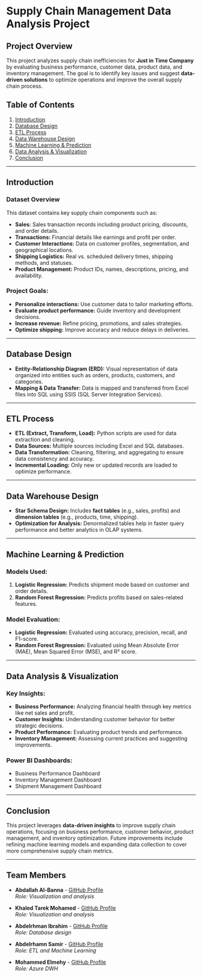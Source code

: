 # Supply Chain Management Data Analysis Project

## Project Overview

This project analyzes supply chain inefficiencies for **Just in Time Company** by evaluating business performance, customer data, product data, and inventory management. The goal is to identify key issues and suggest **data-driven solutions** to optimize operations and improve the overall supply chain process.

## Table of Contents

1. [Introduction](#introduction)
2. [Database Design](#database-design)
3. [ETL Process](#etl-process)
4. [Data Warehouse Design](#data-warehouse-design)
5. [Machine Learning & Prediction](#machine-learning--prediction)
6. [Data Analysis & Visualization](#data-analysis--visualization)
7. [Conclusion](#conclusion)

---

## Introduction

### Dataset Overview
This dataset contains key supply chain components such as:
- **Sales:** Sales transaction records including product pricing, discounts, and order details.
- **Transactions:** Financial details like earnings and profit per order.
- **Customer Interactions:** Data on customer profiles, segmentation, and geographical locations.
- **Shipping Logistics:** Real vs. scheduled delivery times, shipping methods, and statuses.
- **Product Management:** Product IDs, names, descriptions, pricing, and availability.

### Project Goals:
- **Personalize interactions:** Use customer data to tailor marketing efforts.
- **Evaluate product performance:** Guide inventory and development decisions.
- **Increase revenue:** Refine pricing, promotions, and sales strategies.
- **Optimize shipping:** Improve accuracy and reduce delays in deliveries.

---

## Database Design

- **Entity-Relationship Diagram (ERD):** Visual representation of data organized into entities such as orders, products, customers, and categories.
- **Mapping & Data Transfer:** Data is mapped and transferred from Excel files into SQL using SSIS (SQL Server Integration Services).

---

## ETL Process

- **ETL (Extract, Transform, Load):** Python scripts are used for data extraction and cleaning.
- **Data Sources:** Multiple sources including Excel and SQL databases.
- **Data Transformation:** Cleaning, filtering, and aggregating to ensure data consistency and accuracy.
- **Incremental Loading:** Only new or updated records are loaded to optimize performance.

---

## Data Warehouse Design

- **Star Schema Design:** Includes **fact tables** (e.g., sales, profits) and **dimension tables** (e.g., products, time, shipping).
- **Optimization for Analysis:** Denormalized tables help in faster query performance and better analytics in OLAP systems.

---

## Machine Learning & Prediction

### Models Used:
1. **Logistic Regression:** Predicts shipment mode based on customer and order details.
2. **Random Forest Regression:** Predicts profits based on sales-related features.

### Model Evaluation:
- **Logistic Regression:** Evaluated using accuracy, precision, recall, and F1-score.
- **Random Forest Regression:** Evaluated using Mean Absolute Error (MAE), Mean Squared Error (MSE), and R² score.

---

## Data Analysis & Visualization

### Key Insights:
- **Business Performance:** Analyzing financial health through key metrics like net sales and profit.
- **Customer Insights:** Understanding customer behavior for better strategic decisions.
- **Product Performance:** Evaluating product trends and performance.
- **Inventory Management:** Assessing current practices and suggesting improvements.

### Power BI Dashboards:
- Business Performance Dashboard
- Inventory Management Dashboard
- Shipment Management Dashboard

---

## Conclusion

This project leverages **data-driven insights** to improve supply chain operations, focusing on business performance, customer behavior, product management, and inventory optimization. Future improvements include refining machine learning models and expanding data collection to cover more comprehensive supply chain metrics.

---

## Team Members

- **Abdallah Al-Banna** - [GitHub Profile](https://github.com/AbdallahAl-Banna)  
  *Role: Visualization and analysis*

- **Khaled Tarek Mohamed** - [GitHub Profile](https://github.com/KhaledTarekMohamed)  
  *Role: Visualization and analysis*

- **Abdelrhman Ibrahim** - [GitHub Profile](https://github.com/AbdelrhmanIbrahim)  
  *Role: Database design*  

- **Abdelrhamn Samir** - [GitHub Profile](https://github.com/AbdelrhamnSamir)  
  *Role: ETL and Machine Learning*  

- **Mohammed Elmehy** - [GitHub Profile](https://github.com/MohammedElmehy)  
  *Role: Azure DWH*  
